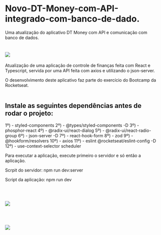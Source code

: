 # Novo-DT-Money-com-API-integrado-com-banco-de-dado.
Uma atualização do aplicativo DT Money com API e comunicação com banco de dados.

# <img src="https://raw.githubusercontent.com/gregoryi2/Novo-DT-Money-com-API-integrado-com-banco-de-dado./02691e5ae7dc44b7dc6e5c48176615b949b60835/src/assets/logo.svg">
Atualização de uma aplicação de controle de finanças feita com React e Typescript, servida por uma API feita com axios e utilizando o json-server.

O desenvolvimento deste aplicativo faz parte do exercício do Bootcamp da Rocketseat.
<br><br>

<h2>Instale as seguintes dependências antes de rodar o projeto:</h2>

1º) - styled-components
2º) - @types/styled-components -D
3º) - phosphor-react
4º) - @radix-ui/react-dialog
5º) - @radix-ui/react-radio-group
6º) - json-server -D
7º) - react-hook-form
8º) - zod
9º) - @hookform/resolvers
10º) - axios
11º) - eslint @rocketseat/eslint-config -D
12º) - use-context-selector scheduler

Para executar a aplicação, execute primeiro o servidor e só então a aplicação.

Scrpit do servidor:
npm run dev:server

Script da aplicação:
npm run dev

<br><br>

<img src="[https://raw.githubusercontent.com/gregoryi2/dtmoney/master/Print.png](https://raw.githubusercontent.com/gregoryi2/Novo-DT-Money-com-API-integrado-com-banco-de-dado./master/print1.png)">

<br><br>

<img src="[https://raw.githubusercontent.com/gregoryi2/dtmoney/master/Print%202.png](https://raw.githubusercontent.com/gregoryi2/Novo-DT-Money-com-API-integrado-com-banco-de-dado./master/print2.png)">

<br>
